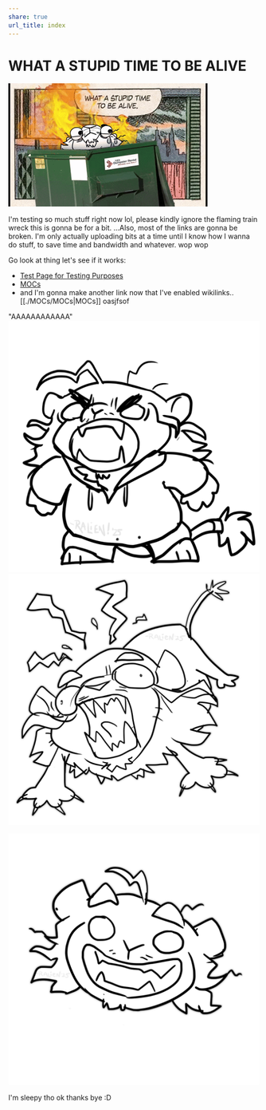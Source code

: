 ```yaml
---
share: true
url_title: index
---
```


# WHAT A STUPID TIME TO BE ALIVE
![](./images/stupidesttimetobealive.gif)



I'm testing so much stuff right now lol, please kindly ignore the flaming train wreck this is gonna be for a bit.   ...Also, most of the links are gonna be broken. I'm only actually uploading bits at a time until I know how I wanna do stuff, to save time and bandwidth and whatever.    wop wop

Go look at thing let's see if it works: 
* [Test Page for Testing Purposes](./contents/Lore/test_page.md#)
* [MOCs](./MOCs/MOCs.md#)
* and I'm gonna make another link now that I've enabled wikilinks.. [[./MOCs/MOCs|MOCs]] oasjfsof



"AAAAAAAAAAAA"
![RappyYelling|100](./images/RappyYell.png)  ![aaa|100](./images/ralienaaaaa.png)







![](./images/rapscalliensmile.png)

I'm sleepy tho
ok thanks bye :D

